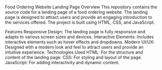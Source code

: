 Food Ordering Website Landing Page
Overview
This repository contains the source code for a landing page of a food ordering website. The landing page is designed to attract users and provide an engaging introduction to the services offered. The project is built using HTML, CSS, and JavaScript.

Features
Responsive Design: The landing page is fully responsive and adapts to various screen sizes and devices.
Interactive Elements: Includes interactive elements such as hover effects and dropdowns.
Modern UI/UX: Designed with a modern look and feel to attract users and provide an intuitive experience.
Technologies Used
HTML: For the structure and content of the landing page.
CSS: For styling and layout of the page.
JavaScript: For adding interactivity and dynamic content.
